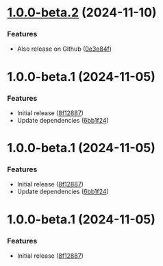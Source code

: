 # [1.0.0-beta.2](https://github.com/peerigon/configs/compare/v1.0.0-beta.1...v1.0.0-beta.2) (2024-11-10)


### Features

* Also release on Github ([0e3e84f](https://github.com/peerigon/configs/commit/0e3e84f54a4689c8c0c3a340435346c351662cc9))

# 1.0.0-beta.1 (2024-11-05)


### Features

* Initial release ([8f12887](https://github.com/peerigon/configs/commit/8f128873b8481832dea06c88115a785c3c7a3627))
* Update dependencies ([6bb1f24](https://github.com/peerigon/configs/commit/6bb1f242e7de360d96868b8e2b6aea58ce493c31))

# 1.0.0-beta.1 (2024-11-05)


### Features

* Initial release ([8f12887](https://github.com/peerigon/configs/commit/8f128873b8481832dea06c88115a785c3c7a3627))
* Update dependencies ([6bb1f24](https://github.com/peerigon/configs/commit/6bb1f242e7de360d96868b8e2b6aea58ce493c31))

# 1.0.0-beta.1 (2024-11-05)


### Features

* Initial release ([8f12887](https://github.com/peerigon/configs/commit/8f128873b8481832dea06c88115a785c3c7a3627))
